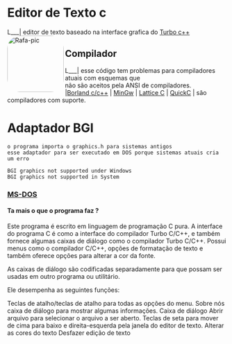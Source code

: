 # Editor de Texto c
L___| editor de texto baseado na interface grafica do
        [Turbo c++](https://en.wikipedia.org/wiki/Turbo_C%2B%2B)
    <img align="left" alt="Rafa-pic" height="130" style="border-radius:30px;" src="https://d22blwhp6neszm.cloudfront.net/37/361654/tc_000.png">
## Compilador
L___| esse código tem problemas para compiladores atuais com esquemas que  
      não são aceitos pela ANSI de compiladores.   
    |[Borland c/c++](https://en.wikipedia.org/wiki/Borland_C%2B%2B) | [MinGw](https://en.wikipedia.org/wiki/MinGW) | [Lattice C](https://en.wikipedia.org/wiki/Lattice_C) | [QuickC](https://en.wikipedia.org/wiki/QuickC) |  são compiladores com suporte.    
    
# Adaptador BGI
    o programa importa o graphics.h para sistemas antigos 
    esse adaptador para ser executado em DOS porque sistemas atuais cria um erro
    
    BGI graphics not supported under Windows
    BGI graphics not supported in System
    
### [MS-DOS](https://en.wikipedia.org/wiki/MS-DOS)
#### Ta mais o que o programa faz ?
Este programa é escrito em linguagem de programação C pura. A interface do programa C é como a interface do compilador Turbo C/C++, e também fornece algumas caixas de diálogo como o compilador Turbo C/C++. Possui menus como o compilador C/C++, opções de formatação de texto e também oferece opções para alterar a cor da fonte.

As caixas de diálogo são codificadas separadamente para que possam ser usadas em outro programa ou utilitário.

Ele desempenha as seguintes funções:

Teclas de atalho/teclas de atalho para todas as opções do menu.
Sobre nós caixa de diálogo para mostrar algumas informações.
Caixa de diálogo Abrir arquivo para selecionar o arquivo a ser aberto.
Teclas de seta para mover de cima para baixo e direita-esquerda pela janela do editor de texto.
Alterar as cores do texto
Desfazer edição de texto
